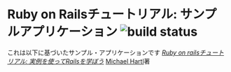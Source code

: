 # Ruby on Railsチュートリアル: サンプルアプリケーション ![build status](https://circleci.com/gh/a-know/awesome_events.svg?style=shield&circle-token=b884e76df5b0d5f324c5801dfe1422c5201b8141)

これは以下に基づいたサンプル・アプリケーションです
[*Ruby on railsチュートリアル: 実例を使ってRailsを学ぼう*](http://railstutorial.jp/)
[Michael Hartl](http://www.michaelhartl.com/)著

